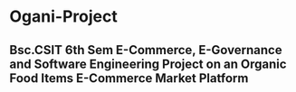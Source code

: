 # Ogani-Project
## Bsc.CSIT 6th Sem E-Commerce, E-Governance and Software Engineering Project on an Organic Food Items E-Commerce Market Platform
